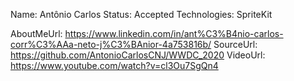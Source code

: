 Name: Antônio Carlos
Status: Accepted
Technologies: SpriteKit

AboutMeUrl: https://www.linkedin.com/in/ant%C3%B4nio-carlos-corr%C3%AAa-neto-j%C3%BAnior-4a753816b/
SourceUrl: https://github.com/AntonioCarlosCNJ/WWDC_2020
VideoUrl: https://www.youtube.com/watch?v=cl3Ou7SgQn4

<!---
EXAMPLE
Name: John Appleseed
Status: Submitted <or> Winner <or> Distinguished <or> Rejected
Technologies: SwiftUI, RealityKit, CoreGraphic

AboutMeUrl: https://linkedin.com/in/johnappleseed
SourceUrl: https://github.com/johnappleseed/wwdc2025
VideoUrl: https://youtu.be/ABCDE123456
-->
